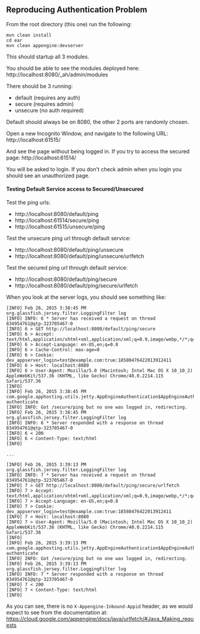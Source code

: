 ## Reproducing Authentication Problem

From the root directory (this one) run the following:

```
mvn clean install
cd ear
mvn clean appengine:devserver
```

This should startup all 3 modules.

You should be able to see the modules deployed here:
http://localhost:8080/_ah/admin/modules

There should be 3 running:
 - default (requires any auth)
 - secure (requires admin)
 - unsecure (no auth required)

Default should always be on 8080, the other 2 ports are randomly chosen.

Open a new Incognito Window, and navigate to the following URL:
http://localhost:61515/

And see the page without being logged in.
If you try to access the secured page:
http://localhost:61514/

You will be asked to login. If you don't check admin when you login you should see an unauthorized page.


#### Testing Default Service access to Secured/Unsecured
Test the ping urls:
 - http://localhost:8080/default/ping
 - http://localhost:61514/secure/ping
 - http://localhost:61515/unsecure/ping

Test the unsecure ping url through default service:
 - http://localhost:8080/default/ping/unsecure
 - http://localhost:8080/default/ping/unsecure/urlfetch

Test the secured ping url through default service:
 - http://localhost:8080/default/ping/secure
 - http://localhost:8080/default/ping/secure/urlfetch

When you look at the server logs, you should see something like:
```
[INFO] Feb 26, 2015 3:38:45 PM org.glassfish.jersey.filter.LoggingFilter log
[INFO] INFO: 6 * Server has received a request on thread 834954761@qtp-323705467-0
[INFO] 6 > GET http://localhost:8080/default/ping/secure
[INFO] 6 > Accept: text/html,application/xhtml+xml,application/xml;q=0.9,image/webp,*/*;q=0.8
[INFO] 6 > Accept-Language: en-US,en;q=0.8
[INFO] 6 > Cache-Control: max-age=0
[INFO] 6 > Cookie: dev_appserver_login=test@example.com:true:18580476422013912411
[INFO] 6 > Host: localhost:8080
[INFO] 6 > User-Agent: Mozilla/5.0 (Macintosh; Intel Mac OS X 10_10_2) AppleWebKit/537.36 (KHTML, like Gecko) Chrome/40.0.2214.115 Safari/537.36
[INFO]
[INFO] Feb 26, 2015 3:38:45 PM com.google.apphosting.utils.jetty.AppEngineAuthentication$AppEngineAuthenticator authenticate
[INFO] INFO: Got /secure/ping but no one was logged in, redirecting.
[INFO] Feb 26, 2015 3:38:45 PM org.glassfish.jersey.filter.LoggingFilter log
[INFO] INFO: 6 * Server responded with a response on thread 834954761@qtp-323705467-0
[INFO] 6 < 200
[INFO] 6 < Content-Type: text/html
[INFO]

...

[INFO] Feb 26, 2015 3:39:13 PM org.glassfish.jersey.filter.LoggingFilter log
[INFO] INFO: 7 * Server has received a request on thread 834954761@qtp-323705467-0
[INFO] 7 > GET http://localhost:8080/default/ping/secure/urlfetch
[INFO] 7 > Accept: text/html,application/xhtml+xml,application/xml;q=0.9,image/webp,*/*;q=0.8
[INFO] 7 > Accept-Language: en-US,en;q=0.8
[INFO] 7 > Cookie: dev_appserver_login=test@example.com:true:18580476422013912411
[INFO] 7 > Host: localhost:8080
[INFO] 7 > User-Agent: Mozilla/5.0 (Macintosh; Intel Mac OS X 10_10_2) AppleWebKit/537.36 (KHTML, like Gecko) Chrome/40.0.2214.115 Safari/537.36
[INFO]
[INFO] Feb 26, 2015 3:39:13 PM com.google.apphosting.utils.jetty.AppEngineAuthentication$AppEngineAuthenticator authenticate
[INFO] INFO: Got /secure/ping but no one was logged in, redirecting.
[INFO] Feb 26, 2015 3:39:13 PM org.glassfish.jersey.filter.LoggingFilter log
[INFO] INFO: 7 * Server responded with a response on thread 834954761@qtp-323705467-0
[INFO] 7 < 200
[INFO] 7 < Content-Type: text/html
[INFO]

```

As you can see, there is no ```X-Appengine-Inbound-Appid``` header, as we would expect to see from the documentation at: https://cloud.google.com/appengine/docs/java/urlfetch/#Java_Making_requests